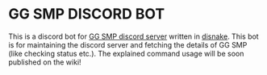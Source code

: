 # GG SMP DISCORD BOT
This is a discord bot for [GG SMP discord server](https://discord.gg/mbqQzGpCRG) written in [disnake](https://disnake.readthedocs.io/en/latest). This bot is for maintaining the discord server and fetching the details of GG SMP (like checking status etc.). The explained command usage will be soon published on the wiki!
